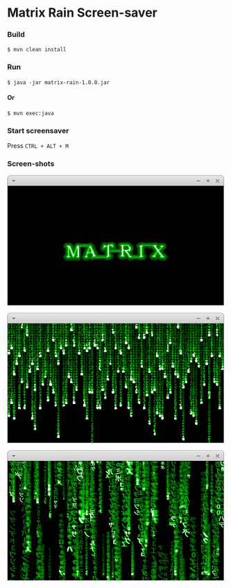 # Matrix Rain Screen-saver

### Build

```shell
$ mvn clean install
```

### Run

```shell
$ java -jar matrix-rain-1.0.0.jar
```

#### Or

```shell
$ mvn exec:java
```

### Start screensaver

Press `CTRL + ALT + M`

### Screen-shots

![1](screenshots/Screenshot_2022-03-17_08-35-29.png)

![2](screenshots/Screenshot_2022-03-17_08-35-43.png)

![3](screenshots/Screenshot_2022-03-17_08-36-04.png)